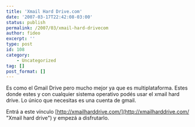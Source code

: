 ```yaml
---
title: 'Xmail Hard Drive.com'
date: '2007-03-17T22:42:08-03:00'
status: publish
permalink: /2007/03/xmail-hard-drivecom
author: fideo
excerpt: ''
type: post
id: 108
category:
    - Uncategorized
tag: []
post_format: []
---
```

Es como el Gmail Drive pero mucho mejor ya que es multiplataforma. Estes donde estes y con cualquier sistema operativo podés usar el xmail hard drive. Lo único que necesitas es una cuenta de gmail.

Entrá a este vínculo [http://xmailharddrive.com/](http://xmailharddrive.com/ "Xmail hard drive") y empezá a disfrutarlo.